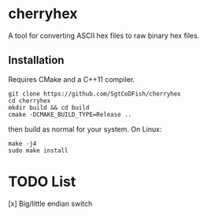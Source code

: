 # cherryhex
A tool for converting ASCII hex files to raw binary hex files.

## Installation
Requires CMake and a C++11 compiler.

```
git clone https://github.com/SgtCoDFish/cherryhex
cd cherryhex
mkdir build && cd build
cmake -DCMAKE_BUILD_TYPE=Release ..
```

then build as normal for your system. On Linux:

```
make -j4
sudo make install
```

# TODO List
[x] Big/little endian switch

